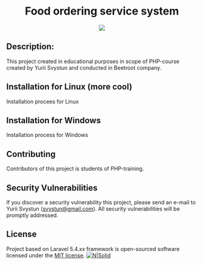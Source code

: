<h1 align="center">Food ordering service system</h1>

<p align="center"><a href="https://www.beetroot.se"><img src="https://beetroot.se/wp-content/uploads/2016/04/logo.svg"></a></p>

## Description:

This project created in educational purposes in scope of PHP-course created by Yurii Svystun and conducted in Beetroot company.

## Installation for Linux (more cool)

Installation procees for Linux

## Installation for Windows

Installation process for Windows

## Contributing

Contributors of this project is students of PHP-training.

## Security Vulnerabilities

If you discover a security vulnerability this project, please send an e-mail to Yurii Svystun (svystun@gmail.com). All security vulnerabilities will be promptly addressed.

## License

Project based on Laravel 5.4.xx framework is open-sourced software licensed under the [MIT license](http://opensource.org/licenses/MIT).
[![N|Solid](https://laravel.com/assets/img/components/logo-laravel.svg)](https://www.laravel.com)